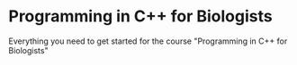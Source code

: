 # Programming in C++ for Biologists

Everything you need to get started for the course "Programming in C++ for Biologists"
